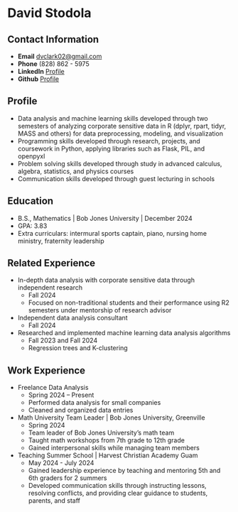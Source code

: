 # David Stodola

## Contact Information
- **Email** dvclark02@gmail.com
- **Phone** (828) 862 - 5975
- **LinkedIn** [Profile](https://linkedin.com/in/david-stodola-8105b7263)
- **Github** [Profile](https://github.com/davidstodola798)


## Profile
- Data analysis and machine learning skills developed through two semesters of analyzing corporate sensitive data in R (dplyr, rpart, tidyr, MASS and others) for data preprocessing, modeling, and visualization
- Programming skills developed through research, projects, and coursework in Python, applying libraries such as Flask, PIL, and openpyxl
- Problem solving skills developed through study in advanced calculus, algebra, statistics, and physics courses
- Communication skills developed through guest lecturing in schools

## Education
- B.S., Mathematics | Bob Jones University | December 2024
- GPA: 3.83
- Extra curriculars: intermural sports captain, piano, nursing home ministry, fraternity  leadership

## Related Experience
- In-depth data analysis with corporate sensitive data through independent research	
    - Fall 2024
    - Focused on non-traditional students and their performance using R2 semesters under mentorship of research advisor
- Independent data analysis consultant	
    - Fall 2024
- Researched and implemented machine learning data analysis algorithms	 
    - Fall 2023 and Fall 2024
    - Regression trees and K-clustering

## Work Experience
- Freelance Data Analysis							   
    - Spring 2024 – Present
    - Performed data analysis for small companies
    - Cleaned and organized data entries
- Math University Team Leader | Bob Jones University, Greenville	                            	      
    - Spring 2024
    - Team leader of Bob Jones University’s math team
    - Taught math workshops from 7th grade to 12th grade
    - Gained interpersonal skills while managing team members
- Teaching Summer School | Harvest Christian Academy Guam                 	                  
    - May 2024 - July 2024
    - Gained leadership experience by teaching and mentoring 5th and 6th graders for 2 summers
    - Developed communication skills through instructing lessons, resolving conflicts, and providing clear guidance to students, parents, and staff
